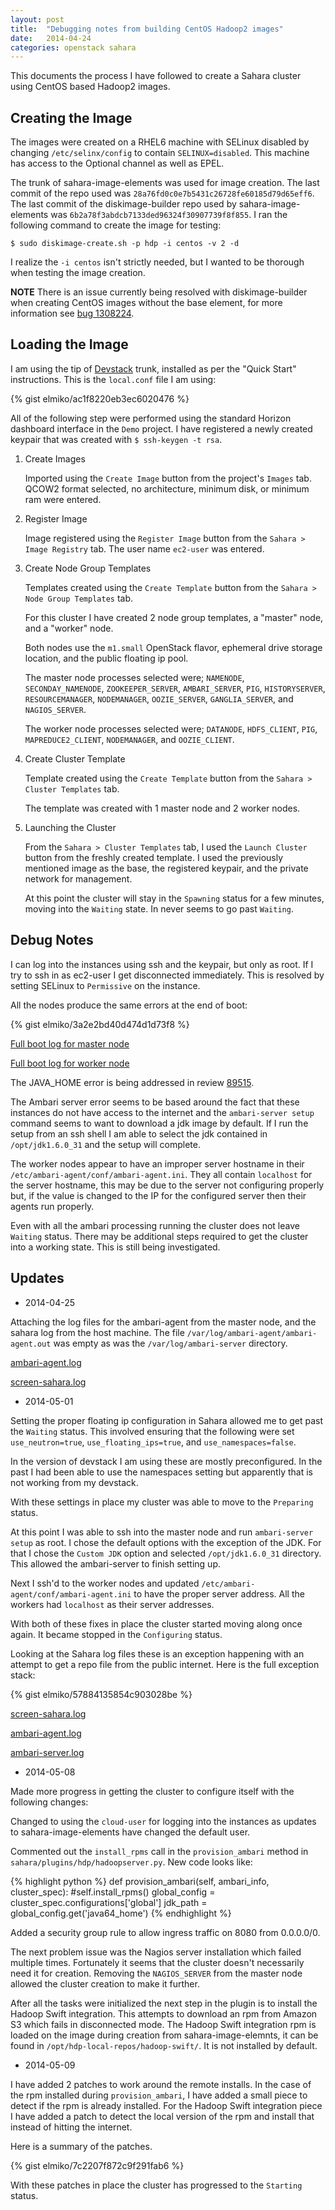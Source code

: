 ```yaml
---
layout: post
title:  "Debugging notes from building CentOS Hadoop2 images"
date:   2014-04-24
categories: openstack sahara
---
```


This documents the process I have followed to create a Sahara cluster using
CentOS based Hadoop2 images.

Creating the Image
----

The images were created on a RHEL6 machine with SELinux disabled by changing
`/etc/selinx/config` to contain `SELINUX=disabled`. This machine
has access to the Optional channel as well as EPEL.

The trunk of sahara-image-elements was used for image creation. The last commit
of the repo used was `28a76fd0c0e7b5431c26728fe60185d79d65eff6`. The last
commit of the diskimage-builder repo used by sahara-image-elements was
`6b2a78f3abdcb7133ded96324f30907739f8f855`. I ran the following command to
create the image for testing:

    $ sudo diskimage-create.sh -p hdp -i centos -v 2 -d

I realize the `-i centos` isn't strictly needed, but I wanted to be thorough
when testing the image creation.

**NOTE** There is an issue currently being resolved with diskimage-builder when
creating CentOS images without the base element, for more information see
[bug 1308224](https://bugs.launchpad.net/diskimage-builder/+bug/1308224).

Loading the Image
----

I am using the tip of [Devstack](http://devstack.org) trunk, installed as per
the "Quick Start" instructions. This is the `local.conf` file I am using:

{% gist elmiko/ac1f8220eb3ec6020476 %}

All of the following step were performed using the standard Horizon dashboard
interface in the `Demo` project. I have registered a newly created keypair
that was created with `$ ssh-keygen -t rsa`.

1. Create Images

    Imported using the `Create Image` button from the project's `Images` tab.
    QCOW2 format selected, no architecture, minimum disk, or minimum ram were
    entered.

2. Register Image

    Image registered using the `Register Image` button from the
    `Sahara > Image Registry` tab. The user name `ec2-user` was entered.

3. Create Node Group Templates

    Templates created using the `Create Template` button from the
    `Sahara > Node Group Templates` tab.

    For this cluster I have created 2 node group templates, a "master" node,
    and a "worker" node.

    Both nodes use the `m1.small` OpenStack flavor, ephemeral drive storage
    location, and the public floating ip pool.

    The master node processes selected were; `NAMENODE`, `SECONDAY_NAMENODE`,
    `ZOOKEEPER_SERVER`, `AMBARI_SERVER`, `PIG`, `HISTORYSERVER`,
    `RESOURCEMANAGER`, `NODEMANAGER`, `OOZIE_SERVER`, `GANGLIA_SERVER`, and
    `NAGIOS_SERVER`.

    The worker node processes selected were; `DATANODE`, `HDFS_CLIENT`, `PIG`,
    `MAPREDUCE2_CLIENT`, `NODEMANAGER`, and `OOZIE_CLIENT`.

4. Create Cluster Template

    Template created using the `Create Template` button from the
    `Sahara > Cluster Templates` tab.

    The template was created with 1 master node and 2 worker nodes.

5. Launching the Cluster

    From the `Sahara > Cluster Templates` tab, I used the `Launch Cluster`
    button from the freshly created template. I used the previously mentioned
    image as the base, the registered keypair, and the private network for
    management.

    At this point the cluster will stay in the `Spawning` status for a few
    minutes, moving into the `Waiting` state. In never seems to go past
    `Waiting`.

Debug Notes
----

I can log into the instances using ssh and the keypair, but only as root.
If I try to ssh in as ec2-user I get disconnected immediately. This is
resolved by setting SELinux to `Permissive` on the instance.

All the nodes produce the same errors at the end of boot:

{% gist elmiko/3a2e2bd40d474d1d73f8 %}

[Full boot log for master node](https://gist.github.com/elmiko/31294ea3a36f4f25c445)

[Full boot log for worker node](https://gist.github.com/elmiko/bb7be3694a39fbdc083f)

The JAVA\_HOME error is being addressed in review
[89515](https://review.openstack.org/#/c/89515/).

The Ambari server error seems to be based around the fact that these instances
do not have access to the internet and the `ambari-server setup` command
seems to want to download a jdk image by default. If I run the setup from an
ssh shell I am able to select the jdk contained in `/opt/jdk1.6.0_31` and the
setup will complete.

The worker nodes appear to have an improper server hostname in their
`/etc/ambari-agent/conf/ambari-agent.ini`. They all contain `localhost` for
the server hostname, this may be due to the server not configuring properly
but, if the value is changed to the IP for the configured server then their
agents run properly.

Even with all the ambari processing running the cluster does not leave
`Waiting` status. There may be additional steps required to get the cluster
into a working state. This is still being investigated.

Updates
----

* 2014-04-25

Attaching the log files for the ambari-agent from the master node, and the
sahara log from the host machine. The file
`/var/log/ambari-agent/ambari-agent.out` was empty as was the
`/var/log/ambari-server` directory.

[ambari-agent.log](https://gist.github.com/elmiko/5702648769c6d025cc05)

[screen-sahara.log](https://gist.github.com/elmiko/3fe34fcd4e7b88415d25)

* 2014-05-01

Setting the proper floating ip configuration in Sahara allowed me to get past
the `Waiting` status. This involved ensuring that the following were set
`use_neutron=true`, `use_floating_ips=true`, and `use_namespaces=false`.

In the version of devstack I am using these are mostly preconfigured. In the
past I had been able to use the namespaces setting but apparently that is not
working from my devstack.

With these settings in place my cluster was able to move to the `Preparing`
status.

At this point I was able to ssh into the master node and run
`ambari-server setup` as root. I chose the default options with the exception
of the JDK. For that I chose the `Custom JDK` option and selected
`/opt/jdk1.6.0_31` directory. This allowed the ambari-server to finish setting
up.

Next I ssh'd to the worker nodes and updated
`/etc/ambari-agent/conf/ambari-agent.ini` to have the proper server address.
All the workers had `localhost` as their server addresses.

With both of these fixes in place the cluster started moving along once again.
It became stopped in the `Configuring` status.

Looking at the Sahara log files these is an exception happening with an
attempt to get a repo file from the public internet. Here is the full
exception stack:

{% gist elmiko/57884135854c903028be %}

[screen-sahara.log](https://gist.github.com/elmiko/2bff463963252038d401)

[ambari-agent.log](https://gist.github.com/elmiko/a203792cdcc337bb2695)

[ambari-server.log](https://gist.github.com/elmiko/b34a526b76bd764f5b3d)

* 2014-05-08

Made more progress in getting the cluster to configure itself with the
following changes:

Changed to using the `cloud-user` for logging into the instances as updates
to sahara-image-elements have changed the default user.

Commented out the `install_rpms` call in the `provision_ambari` method in
`sahara/plugins/hdp/hadoopserver.py`. New code looks like:

{% highlight python %}
    def provision_ambari(self, ambari_info, cluster_spec):
        #self.install_rpms()
        global_config = cluster_spec.configurations['global']
        jdk_path = global_config.get('java64_home')
{% endhighlight %}

Added a security group rule to allow ingress traffic on 8080 from 0.0.0.0/0.

The next problem issue was the Nagios server installation which failed
multiple times. Fortunately it seems that the cluster doesn't necessarily need
it for creation. Removing the `NAGIOS_SERVER` from the master node allowed the
cluster creation to make it further.

After all the tasks were initialized the next step in the plugin is to install
the Hadoop Swift integration. This attempts to download an rpm from Amazon S3
which fails in disconnected mode. The Hadoop Swift integration rpm is loaded
on the image during creation from sahara-image-elemnts, it can be found in
`/opt/hdp-local-repos/hadoop-swift/`. It is not installed by default.

* 2014-05-09

I have added 2 patches to work around the remote installs. In the case of the
rpm installed during `provision_ambari`, I have added a small piece to detect
if the rpm is already installed. For the Hadoop Swift integration piece I have
added a patch to detect the local version of the rpm and install that instead
of hitting the internet.

Here is a summary of the patches.

{% gist elmiko/7c2207f872c9f291fab6 %}

With these patches in place the cluster has progressed to the `Starting`
status.
